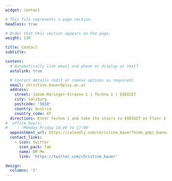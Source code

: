 ```yaml
---
widget: contact

# This file represents a page section.
headless: true

# Order that this section appears on the page.
weight: 130

title: Contact
subtitle:

content:
  # Automatically link email and phone or display as text?
  autolink: true

  # Contact details (edit or remove options as required)
  email: christine.bauer@plus.ac.at
  address: 
    street: Jakob-Haringer-Strasse 1 | Techno 1 | EXDIGIT
    city: Salzburg
    postcode: '5020'
    country: Austria
    country_code: AT
  directions: Enter Techno 1 and take the stairs to EXDIGIT on Floor 3
#  office_hours:
#    - 'Monday-Friday 10:00 to 17:00'
  appointment_url: https://calendly.com/christine_bauer?hide_gdpr_banner=1&primary_color=3399cc
  contact_links:
    - icon: twitter
      icon_pack: fab
      name: DM Me
      link: 'https://twitter.com/christine_bauer'

design:
  columns: '2'
---
```


<!-- Calendly link widget begin -->
<link href="https://assets.calendly.com/assets/external/widget.css" rel="stylesheet">
<script src="https://assets.calendly.com/assets/external/widget.js" type="text/javascript" async></script>
<a href="" onclick="Calendly.initPopupWidget({url: 'https://calendly.com/christine_bauer/30min?hide_gdpr_banner=1&primary_color=3399cc'});return false;"></a>
<!-- Calendly link widget end -->